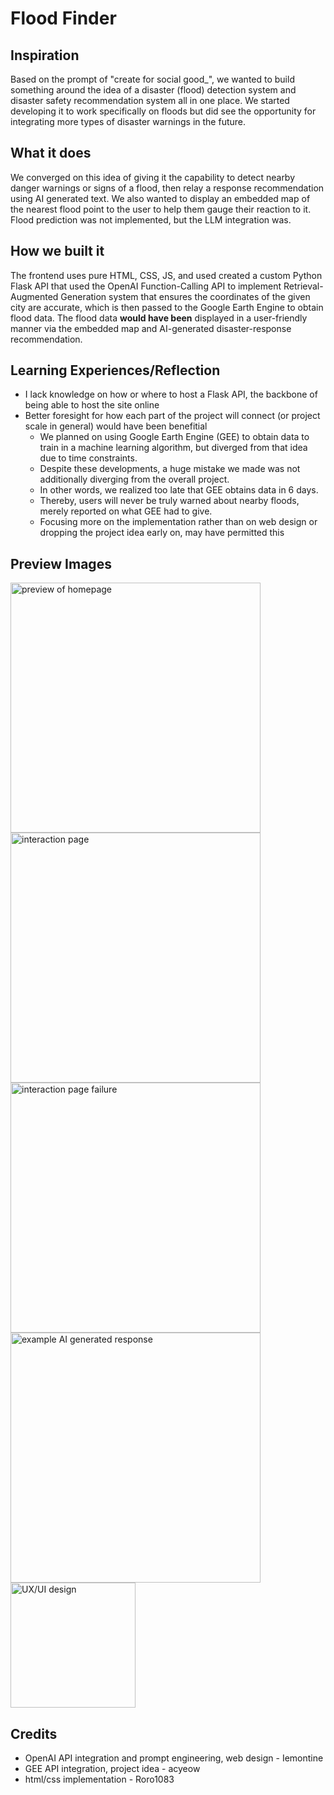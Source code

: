 # Flood Finder
## Inspiration
Based on the prompt of "create for social good_", we wanted to build something around the idea of a disaster (flood) detection system and disaster safety recommendation system all in one place. We started developing it to work specifically on floods but did see the opportunity for integrating more types of disaster warnings in the future.

## What it does
We converged on this idea of giving it the capability to detect nearby danger warnings or signs of a flood, then relay a response recommendation using AI generated text. We also wanted to display an embedded map of the nearest flood point to the user to help them gauge their reaction to it. Flood prediction was not implemented, but the LLM integration was.

## How we built it
The frontend uses pure HTML, CSS, JS, and used created a custom Python Flask API that used the OpenAI Function-Calling API to implement Retrieval-Augmented Generation system that ensures the coordinates of the given city are accurate, which is then passed to the Google Earth Engine to obtain flood data. The flood data **would have been** displayed in a user-friendly manner via the embedded map and AI-generated disaster-response recommendation.

## Learning Experiences/Reflection
* I lack knowledge on how or where to host a Flask API, the backbone of being able to host the site online
* Better foresight for how each part of the project will connect (or project scale in general) would have been benefitial
  * We planned on using Google Earth Engine (GEE) to obtain data to train in a machine learning algorithm, but diverged from that idea due to time constraints.
  * Despite these developments, a huge mistake we made was not additionally diverging from the overall project.
  * In other words, we realized too late that GEE obtains data in 6 days.
  * Thereby, users will never be truly warned about nearby floods, merely reported on what GEE had to give.
  * Focusing more on the implementation rather than on web design or dropping the project idea early on, may have permitted this
 
## Preview Images
<img src="https://github.com/Iemontine/FloodFinder/assets/95956143/ee2bac99-6f3d-4940-8d3c-160d9465e137" alt="preview of homepage" width="400"/>
<img src="https://github.com/Iemontine/FloodFinder/assets/95956143/9778324f-c0e4-4147-8f59-a27d36127a45" alt="interaction page" width="400"/>
<img src="https://github.com/Iemontine/FloodFinder/assets/95956143/a90501a1-43b0-42b1-98ff-b42334c68b95" alt="interaction page failure" width="400"/>
<img src="https://github.com/Iemontine/FloodFinder/assets/95956143/b076465b-11ae-443d-a8ef-abcde763c52b" alt="example AI generated response" width="400"/>
<img src="https://github.com/Iemontine/FloodFinder/assets/95956143/1f55b86b-244a-4bc5-a18b-b7c322c74e96" alt="UX/UI design" width="200"/>

## Credits
* OpenAI API integration and prompt engineering, web design - Iemontine
* GEE API integration, project idea - acyeow
* html/css implementation - Roro1083
